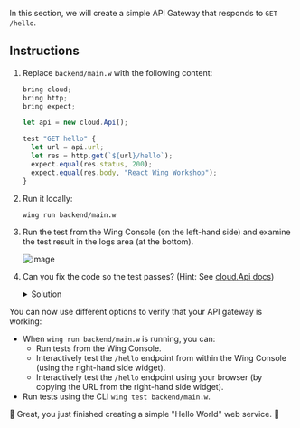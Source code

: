
In this section, we will create a simple API Gateway that responds to `GET /hello`.

## Instructions

1. Replace `backend/main.w` with the following content:
   ```ts
   bring cloud;
   bring http;
   bring expect;

   let api = new cloud.Api();

   test "GET hello" {
     let url = api.url;
     let res = http.get(`${url}/hello`);
     expect.equal(res.status, 200);
     expect.equal(res.body, "React Wing Workshop");
   }
   ```
2. Run it locally:
   ```sh
   wing run backend/main.w
   ```
3. Run the test from the Wing Console (on the left-hand side) and examine the test result in the logs area (at the bottom).

   ![image](https://github.com/ekeren/react-wing-workshop/assets/1727147/0d1a05a0-1f81-4514-a30a-9967cda0b200)

4. Can you fix the code so the test passes? (Hint: See [cloud.Api docs](https://www.winglang.io/docs/standard-library/cloud/api))

   <details>
     <summary>Solution</summary>
     
     
     api.get("/hello", inflight () => {
       return {
         status: 200,
         body: "React Wing Workshop"
       };
     });
     
     
   </details>

You can now use different options to verify that your API gateway is working:
- When `wing run backend/main.w` is running, you can:
  - Run tests from the Wing Console.
  - Interactively test the `/hello` endpoint from within the Wing Console (using the right-hand side widget).
  - Interactively test the `/hello` endpoint using your browser (by copying the URL from the right-hand side widget).
- Run tests using the CLI `wing test backend/main.w`.

🚀 Great, you just finished creating a simple "Hello World" web service. 🚀 
